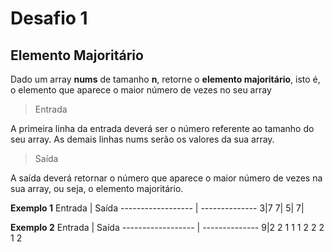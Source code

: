 # Desafio 1

## Elemento Majoritário

Dado um array **nums** de tamanho **n**, retorne o **elemento majoritário**, isto é, o elemento que aparece o maior número de vezes no seu array

>Entrada

A primeira linha da entrada deverá ser o número referente ao tamanho do seu array. As demais linhas nums serão os valores da sua array.

>Saída

A saída deverá retornar o número que aparece o maior número de vezes na sua array, ou seja, o elemento majoritário.

**Exemplo 1**
Entrada | Saída
------------------ | --------------
3|7
7|
5|
7|

**Exemplo 2**
Entrada | Saída
------------------ | --------------
9|2
2
1
1
1
2
2
2
1
2
